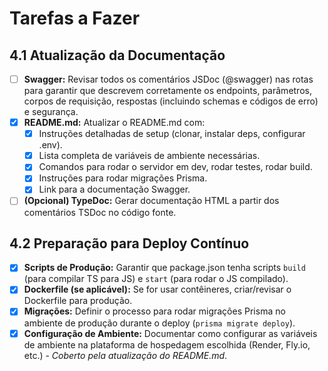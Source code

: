# Tarefas a Fazer

## 4.1 Atualização da Documentação

- [ ] **Swagger:** Revisar todos os comentários JSDoc (@swagger) nas rotas para garantir que descrevem corretamente os endpoints, parâmetros, corpos de requisição, respostas (incluindo schemas e códigos de erro) e segurança.
- [x] **README.md:** Atualizar o README.md com:
  - [x] Instruções detalhadas de setup (clonar, instalar deps, configurar .env).
  - [x] Lista completa de variáveis de ambiente necessárias.
  - [x] Comandos para rodar o servidor em dev, rodar testes, rodar build.
  - [x] Instruções para rodar migrações Prisma.
  - [x] Link para a documentação Swagger.
- [ ] **(Opcional) TypeDoc:** Gerar documentação HTML a partir dos comentários TSDoc no código fonte.

## 4.2 Preparação para Deploy Contínuo

- [x] **Scripts de Produção:** Garantir que package.json tenha scripts `build` (para compilar TS para JS) e `start` (para rodar o JS compilado).
- [x] **Dockerfile (se aplicável):** Se for usar contêineres, criar/revisar o Dockerfile para produção.
- [x] **Migrações:** Definir o processo para rodar migrações Prisma no ambiente de produção durante o deploy (`prisma migrate deploy`).
- [x] **Configuração de Ambiente:** Documentar como configurar as variáveis de ambiente na plataforma de hospedagem escolhida (Render, Fly.io, etc.) - *Coberto pela atualização do README.md*.
